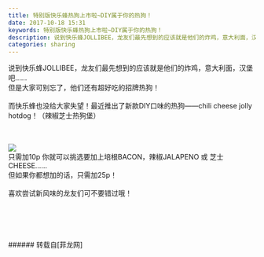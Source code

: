 ```yaml
---
title: 特别版快乐蜂热狗上市啦~DIY属于你的热狗！
date: 2017-10-18 15:31
keywords: 特别版快乐蜂热狗上市啦~DIY属于你的热狗！
description: 说到快乐蜂JOLLIBEE，龙友们最先想到的应该就是他们的炸鸡，意大利面，汉堡吧……但是大家可别忘了，他们还有超好吃的招牌热狗！而快乐蜂也没给大家失望！最近推出了新款DIY口味的热狗——chili cheese jolly hotdog！（辣椒芝士热狗堡）只需加10p 你就可以挑选要加上培根BACON，辣椒JALAPENO 或 芝士CHEESE……但如果你都想加的话，只需加25p！喜欢尝试新风味的龙友们可不要错过哦！
categories: sharing
---
```

<td class="t_f" id="postmessage_935308">

说到快乐蜂JOLLIBEE，龙友们最先想到的应该就是他们的炸鸡，意大利面，汉堡吧……<br/>
但是大家可别忘了，他们还有超好吃的招牌热狗！<br/>
<br/>
而快乐蜂也没给大家失望！最近推出了新款DIY口味的热狗——chili cheese jolly hotdog！（辣椒芝士热狗堡）<br/>
<br/>
<br/>

<img aid="651305" data-cf-modified-5e30a1e8d98f11cece2520c7-="" file="data/attachment/forum/201710/18/152525lgjjpnnffm6jxpg3.jpg.thumb.jpg" id="aimg_651305" inpost="1" onclick="" onmouseover="" src="http://www.flw.ph/data/attachment/forum/201710/18/152525lgjjpnnffm6jxpg3.jpg" style="cursor:pointer" zoomfile="data/attachment/forum/201710/18/152525lgjjpnnffm6jxpg3.jpg"/>


<br/>
只需加10p 你就可以挑选要加上培根BACON，辣椒JALAPENO 或 芝士CHEESE……<br/>
但如果你都想加的话，只需加25p！<br/>
<br/>
喜欢尝试新风味的龙友们可不要错过哦！<br/>
<br/>
<br/>
<br/>
<br/>
<br/>
</td>
###### 转载自[菲龙网]